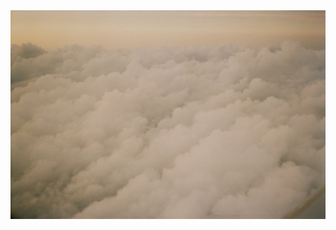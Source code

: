 

<!-- this is my gh status -->
<!-- [![Github stats](https://github-readme-stats.vercel.app/api?username=taylulz)](https://github.com/taylulz) -->


<img copyright="cc-by 2019 taylulz github.com/taylulz" src='img/clouds.JPG' alt='ariel view of fluffy, golden cloud tops'>

